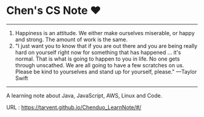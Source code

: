 # Chen's  CS Note ❤

---

1. Happiness is an attitude. We either make ourselves miserable, or happy and strong. The amount of work is the same.
2. "I just want you to know that if you are out there and you are being really hard on yourself right now for something that has happened ... it's normal. That is what is going to happen to you in life. No one gets through unscathed. We are all going to have a few scratches on us. Please be kind to yourselves and stand up for yourself, please."
   —Taylor Swift

---

A learning note about Java, JavaScript, AWS, Linux and Code.

URL : https://tarvent.github.io/Chenduo_LearnNote/#/



